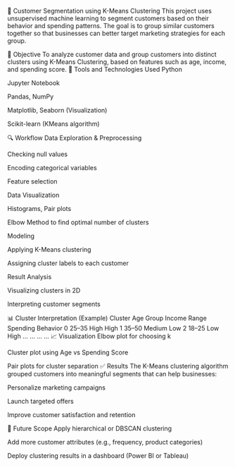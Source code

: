 👥 Customer Segmentation using K-Means Clustering
This project uses unsupervised machine learning to segment customers based on their behavior and spending patterns. The goal is to group similar customers together so that businesses can better target marketing strategies for each group.

🎯 Objective
To analyze customer data and group customers into distinct clusters using K-Means Clustering, based on features such as age, income, and spending score.
🧰 Tools and Technologies Used
Python

Jupyter Notebook

Pandas, NumPy

Matplotlib, Seaborn (Visualization)

Scikit-learn (KMeans algorithm)

🔍 Workflow
Data Exploration & Preprocessing

Checking null values

Encoding categorical variables

Feature selection

Data Visualization

Histograms, Pair plots

Elbow Method to find optimal number of clusters

Modeling

Applying K-Means clustering

Assigning cluster labels to each customer

Result Analysis

Visualizing clusters in 2D

Interpreting customer segments

📊 Cluster Interpretation (Example)
Cluster	Age Group	Income Range	Spending Behavior
0	25–35	High	High
1	35–50	Medium	Low
2	18–25	Low	High
...	...	...	...
📈 Visualization
Elbow plot for choosing k

Cluster plot using Age vs Spending Score

Pair plots for cluster separation
✅ Results
The K-Means clustering algorithm grouped customers into meaningful segments that can help businesses:

Personalize marketing campaigns

Launch targeted offers

Improve customer satisfaction and retention

📌 Future Scope
Apply hierarchical or DBSCAN clustering

Add more customer attributes (e.g., frequency, product categories)

Deploy clustering results in a dashboard (Power BI or Tableau)
